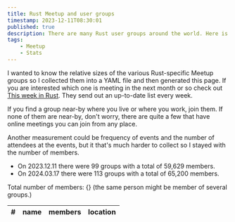 ```yaml
---
title: Rust Meetup and user groups
timestamp: 2023-12-11T08:30:01
published: true
description: There are many Rust user groups around the world. Here is the full list with location and the number of members.
tags:
    - Meetup
    - Stats
---
```


I wanted to know the relative sizes of the various Rust-specific Meetup groups so I collected them into a YAML file and then generated this page.
If you are interested which one is meeting in the next month or so check out [This week in Rust](https://this-week-in-rust.org/).
They send out an up-to-date list every week.

If you find a group near-by where you live or where you work, join them. If none of them are near-by, don't worry, there are quite a few that have
online meetings you can join from any place.

Another measurement could be frequency of events and the number of attendees at the events, but it that's much harder to collect so I stayed with
the number of members.

* On 2023.12.11 there were 99 groups with a total of 59,629 members.
* On 2024.03.17 there were 113 groups with a total of 65,200 members.

Total number of members: {} (the same person might be member of several groups.)

| # | name | members | location |
| - | ---- | ------- | -------- |
